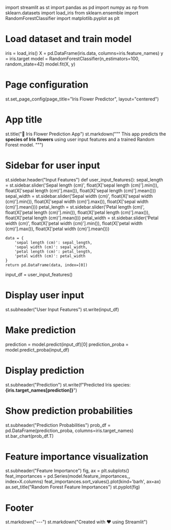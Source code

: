 import streamlit as st
import pandas as pd
import numpy as np
from sklearn.datasets import load_iris
from sklearn.ensemble import RandomForestClassifier
import matplotlib.pyplot as plt

# Load dataset and train model
iris = load_iris()
X = pd.DataFrame(iris.data, columns=iris.feature_names)
y = iris.target
model = RandomForestClassifier(n_estimators=100, random_state=42)
model.fit(X, y)

# Page configuration
st.set_page_config(page_title="Iris Flower Predictor", layout="centered")

# App title
st.title("🌸 Iris Flower Prediction App")
st.markdown("""
This app predicts the **species of Iris flowers** using user input features and a trained Random Forest model.
""")

# Sidebar for user input
st.sidebar.header("Input Features")
def user_input_features():
    sepal_length = st.sidebar.slider('Sepal length (cm)', float(X['sepal length (cm)'].min()), float(X['sepal length (cm)'].max()), float(X['sepal length (cm)'].mean()))
    sepal_width = st.sidebar.slider('Sepal width (cm)', float(X['sepal width (cm)'].min()), float(X['sepal width (cm)'].max()), float(X['sepal width (cm)'].mean()))
    petal_length = st.sidebar.slider('Petal length (cm)', float(X['petal length (cm)'].min()), float(X['petal length (cm)'].max()), float(X['petal length (cm)'].mean()))
    petal_width = st.sidebar.slider('Petal width (cm)', float(X['petal width (cm)'].min()), float(X['petal width (cm)'].max()), float(X['petal width (cm)'].mean()))
    
    data = {
        'sepal length (cm)': sepal_length,
        'sepal width (cm)': sepal_width,
        'petal length (cm)': petal_length,
        'petal width (cm)': petal_width
    }
    return pd.DataFrame(data, index=[0])

input_df = user_input_features()

# Display user input
st.subheader("User Input Features")
st.write(input_df)

# Make prediction
prediction = model.predict(input_df)[0]
prediction_proba = model.predict_proba(input_df)

# Display prediction
st.subheader("Prediction")
st.write(f"Predicted Iris species: **{iris.target_names[prediction]}**")

# Show prediction probabilities
st.subheader("Prediction Probabilities")
prob_df = pd.DataFrame(prediction_proba, columns=iris.target_names)
st.bar_chart(prob_df.T)

# Feature importance visualization
st.subheader("Feature Importance")
fig, ax = plt.subplots()
feat_importances = pd.Series(model.feature_importances_, index=X.columns)
feat_importances.sort_values().plot(kind='barh', ax=ax)
ax.set_title("Random Forest Feature Importances")
st.pyplot(fig)

# Footer
st.markdown("---")
st.markdown("Created with ❤️ using Streamlit")

